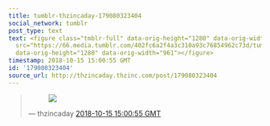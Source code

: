 ```yaml
---
title: tumblr-thzincaday-179080323404
social_network: tumblr
post_type: text
text: <figure class="tmblr-full" data-orig-height="1280" data-orig-width="961"><img
  src="https://66.media.tumblr.com/402fc6a2f4a3c310a93c76854962c73d/tumblr_pgnb1idv1X1qiatw7_540.jpg"
  data-orig-height="1280" data-orig-width="961"></figure>
timestamp: 2018-10-15 15:00:55 GMT
id: '179080323404'
source_url: http://thzincaday.thzinc.com/post/179080323404
---
```


<blockquote class="tumblr-post"><figure class="tmblr-full" data-orig-height="1280" data-orig-width="961"><img src="https://66.media.tumblr.com/402fc6a2f4a3c310a93c76854962c73d/tumblr_pgnb1idv1X1qiatw7_540.jpg" data-orig-height="1280" data-orig-width="961"></figure>&mdash; thzincaday <a href="http://thzincaday.thzinc.com/post/179080323404">2018-10-15 15:00:55 GMT</a></blockquote>